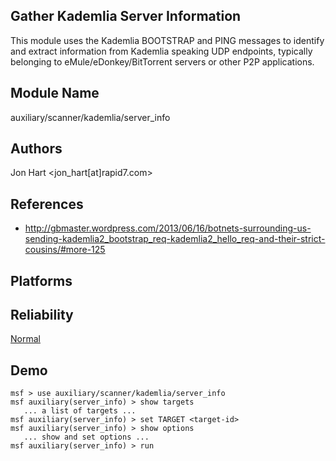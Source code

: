 ## Gather Kademlia Server Information

This module uses the Kademlia BOOTSTRAP and PING messages to 
identify and extract information from Kademlia speaking UDP 
endpoints, typically belonging to eMule/eDonkey/BitTorrent 
servers or other P2P applications.


## Module Name
auxiliary/scanner/kademlia/server_info

## Authors
Jon Hart <jon_hart[at]rapid7.com>


## References
* http://gbmaster.wordpress.com/2013/06/16/botnets-surrounding-us-sending-kademlia2_bootstrap_req-kademlia2_hello_req-and-their-strict-cousins/#more-125




## Platforms


## Reliability
[Normal](https://github.com/rapid7/metasploit-framework/wiki/Exploit-Ranking)

## Demo

```
msf > use auxiliary/scanner/kademlia/server_info
msf auxiliary(server_info) > show targets
   ... a list of targets ...
msf auxiliary(server_info) > set TARGET <target-id>
msf auxiliary(server_info) > show options
   ... show and set options ...
msf auxiliary(server_info) > run
```
    
    